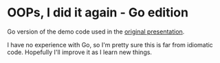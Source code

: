 # OOPs, I did it again - Go edition

Go version of the demo code used in the [original presentation](https://github.com/joaofbantunes/OOPsIDidItAgain).

I have no experience with Go, so I'm pretty sure this is far from idiomatic code. Hopefully I'll improve it as I learn new things.
